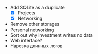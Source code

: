 - Add SQLite as a duplicate
  - [x] Projects
  - [x] Networking
- Remove other storages
- Personal networking
- Sort out why investment writes no data
- Web interface?
- Нарезка длинных логов